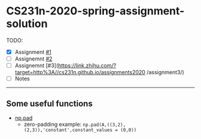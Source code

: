 # CS231n-2020-spring-assignment-solution
TODO:

- [x] Assignment [#1](https://link.zhihu.com/?target=http%3A//cs231n.github.io/assignments2020/assignment1/)
- [ ] Assignemnt [#2](https://link.zhihu.com/?target=http%3A//cs231n.github.io/assignments2020/assignment2/)
- [ ] Assignemnt [#3](https://link.zhihu.com/?target=http%3A//cs231n.github.io/assignments2020
/assignment3/)
- [ ] Notes

---

## Some useful functions

- [np.pad](https://numpy.org/doc/stable/reference/generated/numpy.pad.html)
  - zero-padding example: `np.pad(A,((3,2),(2,3)),'constant',constant_values = (0,0))`